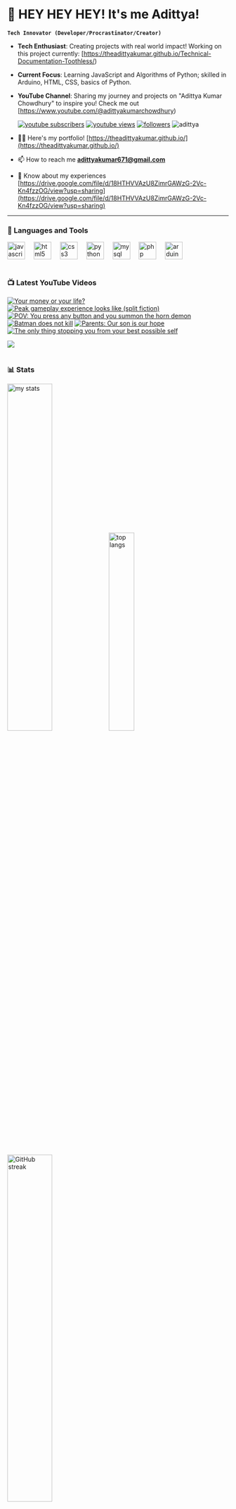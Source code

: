 # 👑 HEY HEY HEY! It's me Adittya!

**`Tech Innovator (Developer/Procrastinator/Creator)`**

- **Tech Enthusiast**: Creating projects with real world impact! Working on this project currently: [https://theadittyakumar.github.io/Technical-Documentation-Toothless/)
- **Current Focus**: Learning JavaScript and Algorithms of Python; skilled in Arduino, HTML, CSS, basics of Python.
- **YouTube Channel**: Sharing my journey and projects on "Adittya Kumar Chowdhury" to inspire you! Check me out [https://www.youtube.com/@adittyakumarchowdhury) 

   <p align="left">
      <a href="https://www.youtube.com/channel/UCu68HfYtlcXFI7kNhnSdspA?sub_confirmation=1">
         <img alt="youtube subscribers" title="Subscribe to my YouTube channel" src="https://custom-icon-badges.demolab.com/youtube/channel/subscribers/UCu68HfYtlcXFI7kNhnSdspA?color=%23E05D44&label=SUBSCRIBE&logo=video&logoColor=white&style=for-the-badge&labelColor=CE4630"/></a> 
      <a href="https://www.youtube.com/c/adittyakumarchowdhury">
         <img alt="youtube views" title="YouTube views" src="https://custom-icon-badges.demolab.com/youtube/channel/views/UCu68HfYtlcXFI7kNhnSdspA?color=%23E1AD0E&logo=eye&logoColor=white&style=for-the-badge&labelColor=C79600"/></a> 
      <a href="https://github.com/TheAdittyaKumar?tab=followers">
         <img alt="followers" title="Follow me on Github" src="https://custom-icon-badges.demolab.com/github/followers/TheAdittyaKumar?color=236ad3&labelColor=1155ba&style=for-the-badge&logo=person-add&label=Follow&logoColor=white"/></a>
      <img src="https://komarev.com/ghpvc/?username=TheAdittyaKumar&label=Profile%20views&color=0e75b6&style=flat" alt="adittya" />
   </p>


- 👨‍💻 Here's my portfolio! [https://theadittyakumar.github.io/](https://theadittyakumar.github.io/)

- 📫 How to reach me **adittyakumar671@gmail.com**

- 📄 Know about my experiences [https://drive.google.com/file/d/18HTHVVAzU8ZimrGAWzG-2Vc-Kn4fzzOG/view?usp=sharing](https://drive.google.com/file/d/18HTHVVAzU8ZimrGAWzG-2Vc-Kn4fzzOG/view?usp=sharing)

---

### 🧰 Languages and Tools

<div align="left">
  <img src="https://cdn.jsdelivr.net/gh/devicons/devicon/icons/javascript/javascript-original.svg" height="40" alt="javascript logo"  />
  <img width="12" />
  <img src="https://cdn.jsdelivr.net/gh/devicons/devicon/icons/html5/html5-original.svg" height="40" alt="html5 logo"  />
  <img width="12" />
  <img src="https://cdn.jsdelivr.net/gh/devicons/devicon/icons/css3/css3-original.svg" height="40" alt="css3 logo"  />
  <img width="12" />
  <img src="https://cdn.jsdelivr.net/gh/devicons/devicon/icons/python/python-original.svg" height="40" alt="python logo"  />
  <img width="12" />
  <img src="https://cdn.jsdelivr.net/gh/devicons/devicon/icons/mysql/mysql-original.svg" height="40" alt="mysql logo"  />
  <img width="12" />
  <img src="https://cdn.jsdelivr.net/gh/devicons/devicon/icons/php/php-original.svg" height="40" alt="php logo"  />
  <img width="12" />
  <img src="https://cdn.jsdelivr.net/gh/devicons/devicon/icons/arduino/arduino-original.svg" height="40" alt="arduino logo"  />
</div>


#

### 📺 Latest YouTube Videos

<!-- BEGIN YOUTUBE-CARDS -->
[![Your money or your life?](https://ytcards.demolab.com/?id=RNyKgc29uyc&title=Your+money+or+your+life%3F&lang=en&timestamp=1745356177&background_color=%230d1117&title_color=%23ffffff&stats_color=%23dedede&max_title_lines=1&width=250&border_radius=5 "Your money or your life?")](https://www.youtube.com/watch?v=RNyKgc29uyc)
[![Peak gameplay experience looks like (split fiction)](https://ytcards.demolab.com/?id=171cx-DRpO8&title=Peak+gameplay+experience+looks+like+%28split+fiction%29&lang=en&timestamp=1745310751&background_color=%230d1117&title_color=%23ffffff&stats_color=%23dedede&max_title_lines=1&width=250&border_radius=5 "Peak gameplay experience looks like (split fiction)")](https://www.youtube.com/watch?v=171cx-DRpO8)
[![POV: You press any button and you summon the horn demon](https://ytcards.demolab.com/?id=_jb25DPghcE&title=POV%3A+You+press+any+button+and+you+summon+the+horn+demon&lang=en&timestamp=1745301392&background_color=%230d1117&title_color=%23ffffff&stats_color=%23dedede&max_title_lines=1&width=250&border_radius=5 "POV: You press any button and you summon the horn demon")](https://www.youtube.com/watch?v=_jb25DPghcE)
[![Batman does not kill](https://ytcards.demolab.com/?id=3PbUba-1mZw&title=Batman+does+not+kill&lang=en&timestamp=1745272918&background_color=%230d1117&title_color=%23ffffff&stats_color=%23dedede&max_title_lines=1&width=250&border_radius=5 "Batman does not kill")](https://www.youtube.com/watch?v=3PbUba-1mZw)
[![Parents: Our son is our hope](https://ytcards.demolab.com/?id=OP1nvftQDbw&title=Parents%3A+Our+son+is+our+hope&lang=en&timestamp=1745267950&background_color=%230d1117&title_color=%23ffffff&stats_color=%23dedede&max_title_lines=1&width=250&border_radius=5 "Parents: Our son is our hope")](https://www.youtube.com/watch?v=OP1nvftQDbw)
[![The only thing stopping you from your best possible self](https://ytcards.demolab.com/?id=YK6FepgSCoU&title=The+only+thing+stopping+you+from+your+best+possible+self&lang=en&timestamp=1745257389&background_color=%230d1117&title_color=%23ffffff&stats_color=%23dedede&max_title_lines=1&width=250&border_radius=5 "The only thing stopping you from your best possible self")](https://www.youtube.com/watch?v=YK6FepgSCoU)
<!-- END YOUTUBE-CARDS -->

[<img src="https://custom-icon-badges.demolab.com/badge/-Subscribe%20For%20More-red?style=for-the-badge&logo=video&logoColor=white"/>](https://www.youtube.com/channel/UCu68HfYtlcXFI7kNhnSdspA?sub_confirmation=1)

#

### 📊 Stats

<div align="left">
  <img alt="my stats" width="45%" src="https://github-readme-stats.vercel.app/api?username=TheAdittyaKumar&show_icons=true&hide_border=true&theme=vision-friendly-dark" />
  <img alt="top langs" width="34%" src="https://github-readme-stats.vercel.app/api/top-langs/?username=TheAdittyaKumar&layout=compact&hide_border=true&theme=vision-friendly-dark" />
  <img alt="GitHub streak" width="45%" src="https://github-readme-streak-stats.herokuapp.com/?user=TheAdittyaKumar&theme=vision-friendly-dark&hide_border=true" />

</div>



<!-- ![GitHub Streak](https://streak-stats.demolab.com?user=TheAdittyaKumar&theme=swift&border_radius=4.5) -->
#

